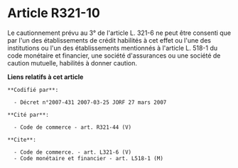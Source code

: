 # Article R321-10

Le cautionnement prévu au 3° de l'article L. 321-6 ne peut être consenti que par l'un des établissements de crédit habilités
à cet effet ou l'une des institutions ou l'un des établissements mentionnés à l'article L. 518-1 du code monétaire et
financier, une société d'assurances ou une société de caution mutuelle, habilités à donner caution.

**Liens relatifs à cet article**

	**Codifié par**:

	  - Décret n°2007-431 2007-03-25 JORF 27 mars 2007

	**Cité par**:

	  - Code de commerce - art. R321-44 (V)

	**Cite**:

	  - Code de commerce. - art. L321-6 (V)
	  - Code monétaire et financier - art. L518-1 (M)
